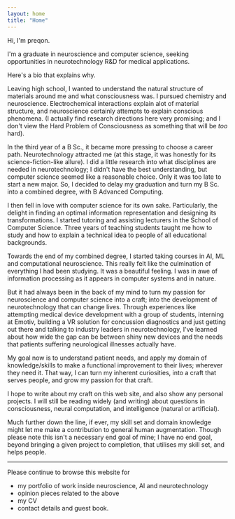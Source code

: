 ```yaml
---
layout: home
title: "Home"
---
```


Hi, I'm preqon. 

I'm a graduate in neuroscience and computer science, seeking opportunities
in neurotechnology R&D for medical applications.

Here's a bio that explains why.

Leaving high school, I wanted to understand the natural structure of materials
around me and what consciousness was. I pursued chemistry and neuroscience. 
Electrochemical interactions explain alot of material structure, and neuroscience
certainly attempts to explain conscious phenomena. (I actually find research
directions here very promising; and I don't view the Hard Problem of 
Consciousness as something that will be *too* hard).   

In the third year of a B Sc., it became more pressing to choose a career path.
Neurotechnology attracted me (at this stage, it was honestly for its 
science-fiction-like allure). I did a little research into what disciplines are
needed in neurotechnology;
I didn't have the best understanding, but computer science seemed like a
reasonable choice. Only it was too late to start a new major. So, I decided to
delay my graduation and turn my B Sc. into a combined degree, with B Advanced
Computing.

I then fell in love with computer science for its own sake. Particularly,
the delight in finding an optimal information representation and designing its
transformations. I started tutoring and assisting lecturers in the School of 
Computer Science. Three years of teaching students taught me how to study and 
how to explain a technical idea to people of all educational backgrounds.

Towards the end of my combined degree, I started taking courses in AI, ML and
computational neuroscience. This really felt like the culmination of everything
I had been studying. It was a beautiful feeling. I was in awe of information
processing as it appears in computer systems and in nature.

But it had always been in the back of my mind to turn my passion for neuroscience
and computer science into a craft; into the development of neurotechnology that
can change lives. Through experiences like attempting medical device development
with a group of students, interning at Emotiv, building a VR solution for 
concussion diagnostics and just getting out there and talking to industry 
leaders in neurotechnology, I've learned about how wide the gap can be between 
shiny new devices and the needs that patients suffering neurological illnesses 
actually have.

My goal now is to understand patient needs, and apply my domain of 
knowledge/skills to make a functional improvement to their lives; wherever
they need it. That way, I can turn my inherent curiosities, into a craft that
serves people, and grow my passion for that craft.

I hope to write about my craft on this web site, and also show any personal
projects. I will still be reading widely (and writing) about questions 
in consciousness, neural computation, and intelligence (natural or artificial).

Much further down the line, if ever, my skill set and domain knowledge
might let me make a contribution to general human augmentation. Though please
note this isn't a necessary end goal of mine; I have no end goal, beyond
bringing a given project to completion, that utilises my skill set, and helps 
people. 

--- 

Please continue to browse this website for 

- my portfolio of work inside neuroscience, AI and neurotechnology
- opinion pieces related to the above
- my CV
- contact details and guest book.
